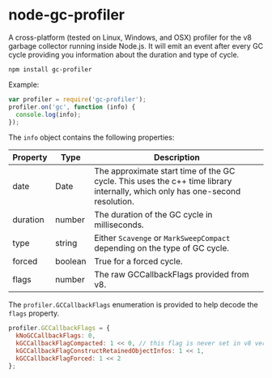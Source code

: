 # node-gc-profiler

A cross-platform (tested on Linux, Windows, and OSX) profiler for the v8 garbage collector running inside Node.js. It will emit an event after every GC cycle providing you information about the duration and type of cycle.

```
npm install gc-profiler
```

Example:

```js
var profiler = require('gc-profiler');
profiler.on('gc', function (info) {
  console.log(info);
});
```

The `info` object contains the following properties:

| Property | Type | Description |
| -------- | ---- | ----------- |
| date | Date | The approximate start time of the GC cycle. This uses the c++ time library internally, which only has one-second resolution. |
| duration | number | The duration of the GC cycle in milliseconds. |
| type | string | Either `Scavenge` or `MarkSweepCompact` depending on the type of GC cycle. |
| forced | boolean | True for a forced cycle. |
| flags | number | The raw GCCallbackFlags provided from v8. |

The `profiler.GCCallbackFlags` enumeration is provided to help decode the `flags` property.

```js
profiler.GCCallbackFlags = {
  kNoGCCallbackFlags: 0,
  kGCCallbackFlagCompacted: 1 << 0, // this flag is never set in v8 versions >= 3.6.5
  kGCCallbackFlagConstructRetainedObjectInfos: 1 << 1,
  kGCCallbackFlagForced: 1 << 2
};
```
